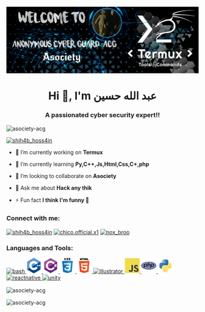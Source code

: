 ![banner](./20250909_131501.png)
<h1 align="center">Hi 👋, I'm عبد الله حسين</h1>
<h3 align="center">A passionated cyber security expert!!</h3>

<p align="left"> <img src="https://komarev.com/ghpvc/?username=asociety-acg&label=Profile%20views&color=0e75b6&style=flat" alt="asociety-acg" /> </p>

<p align="left"> <a href="https://twitter.com/shih4b_hoss4in" target="blank"><img src="https://img.shields.io/twitter/follow/shih4b_hoss4in?logo=twitter&style=for-the-badge" alt="shih4b_hoss4in" /></a> </p>

- 🔭 I’m currently working on **Termux**

- 🌱 I’m currently learning **Py,C++,Js,Html,Css,C+,php**

- 👯 I’m looking to collaborate on **Asociety**

- 💬 Ask me about **Hack any thik**

- ⚡ Fun fact **I think I'm funny 🤣**

<h3 align="left">Connect with me:</h3>
<p align="left">
<a href="https://twitter.com/shih4b_hoss4in" target="blank"><img align="center" src="https://raw.githubusercontent.com/rahuldkjain/github-profile-readme-generator/master/src/images/icons/Social/twitter.svg" alt="shih4b_hoss4in" height="30" width="40" /></a>
<a href="https://fb.com/chico.official.x1" target="blank"><img align="center" src="https://raw.githubusercontent.com/rahuldkjain/github-profile-readme-generator/master/src/images/icons/Social/facebook.svg" alt="chico.official.x1" height="30" width="40" /></a>
<a href="https://instagram.com/nox_broo" target="blank"><img align="center" src="https://raw.githubusercontent.com/rahuldkjain/github-profile-readme-generator/master/src/images/icons/Social/instagram.svg" alt="nox_broo" height="30" width="40" /></a>
</p>

<h3 align="left">Languages and Tools:</h3>
<p align="left"> <a href="https://www.gnu.org/software/bash/" target="_blank" rel="noreferrer"> <img src="https://www.vectorlogo.zone/logos/gnu_bash/gnu_bash-icon.svg" alt="bash" width="40" height="40"/> </a> <a href="https://www.w3schools.com/cpp/" target="_blank" rel="noreferrer"> <img src="https://raw.githubusercontent.com/devicons/devicon/master/icons/cplusplus/cplusplus-original.svg" alt="cplusplus" width="40" height="40"/> </a> <a href="https://www.w3schools.com/cs/" target="_blank" rel="noreferrer"> <img src="https://raw.githubusercontent.com/devicons/devicon/master/icons/csharp/csharp-original.svg" alt="csharp" width="40" height="40"/> </a> <a href="https://www.w3schools.com/css/" target="_blank" rel="noreferrer"> <img src="https://raw.githubusercontent.com/devicons/devicon/master/icons/css3/css3-original-wordmark.svg" alt="css3" width="40" height="40"/> </a> <a href="https://www.w3.org/html/" target="_blank" rel="noreferrer"> <img src="https://raw.githubusercontent.com/devicons/devicon/master/icons/html5/html5-original-wordmark.svg" alt="html5" width="40" height="40"/> </a> <a href="https://www.adobe.com/in/products/illustrator.html" target="_blank" rel="noreferrer"> <img src="https://www.vectorlogo.zone/logos/adobe_illustrator/adobe_illustrator-icon.svg" alt="illustrator" width="40" height="40"/> </a> <a href="https://developer.mozilla.org/en-US/docs/Web/JavaScript" target="_blank" rel="noreferrer"> <img src="https://raw.githubusercontent.com/devicons/devicon/master/icons/javascript/javascript-original.svg" alt="javascript" width="40" height="40"/> </a> <a href="https://www.php.net" target="_blank" rel="noreferrer"> <img src="https://raw.githubusercontent.com/devicons/devicon/master/icons/php/php-original.svg" alt="php" width="40" height="40"/> </a> <a href="https://www.python.org" target="_blank" rel="noreferrer"> <img src="https://raw.githubusercontent.com/devicons/devicon/master/icons/python/python-original.svg" alt="python" width="40" height="40"/> </a> <a href="https://reactnative.dev/" target="_blank" rel="noreferrer"> <img src="https://reactnative.dev/img/header_logo.svg" alt="reactnative" width="40" height="40"/> </a> <a href="https://unity.com/" target="_blank" rel="noreferrer"> <img src="https://www.vectorlogo.zone/logos/unity3d/unity3d-icon.svg" alt="unity" width="40" height="40"/> </a> </p>

<p><img align="center" src="https://github-readme-stats.vercel.app/api/top-langs?username=asociety-acg&show_icons=true&locale=en&layout=compact" alt="asociety-acg" /></p>

<p><img align="center" src="https://github-readme-streak-stats.herokuapp.com/?user=asociety-acg&" alt="asociety-acg" /></p>
